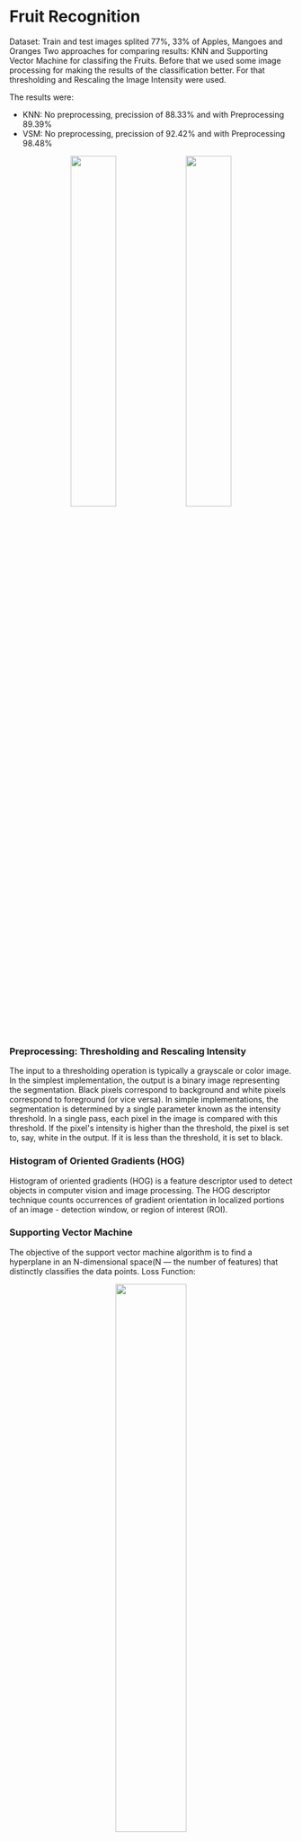 # Fruit Recognition 

Dataset: Train and test images splited  77%, 33% of Apples, Mangoes and Oranges
Two approaches for comparing results: KNN and Supporting Vector Machine for classifing the Fruits. Before that we used some image processing for making the results of the classification better. For that thresholding and Rescaling the Image Intensity were used.

The results were: 
- KNN: No preprocessing, precission of 88.33% and with Preprocessing 89.39%
- VSM: No preprocessing, precission of 92.42% and with Preprocessing 98.48%

<p align="center">
  <img width="40%" src="https://github.com/lafifii/Fruit_Classification/blob/master/images/no_pre.png">
  <img width="40%" src="https://github.com/lafifii/Fruit_Classification/blob/master/images/yes_pre.png">
</p> 


### Preprocessing: Thresholding and Rescaling Intensity

The input to a thresholding operation is typically a grayscale or color image. In the simplest implementation, the output is a binary image representing the segmentation. Black pixels correspond to background and white pixels correspond to foreground (or vice versa). In simple implementations, the segmentation is determined by a single parameter known as the intensity threshold. In a single pass, each pixel in the image is compared with this threshold. If the pixel's intensity is higher than the threshold, the pixel is set to, say, white in the output. If it is less than the threshold, it is set to black.

### Histogram of Oriented Gradients (HOG)

Histogram of oriented gradients (HOG) is a feature descriptor used to detect objects in computer vision and image processing. The HOG descriptor technique counts occurrences of gradient orientation in localized portions of an image - detection window, or region of interest (ROI).

### Supporting Vector Machine
The objective of the support vector machine algorithm is to find a hyperplane in an N-dimensional space(N — the number of features) that distinctly classifies the data points.
Loss Function:
<p align="center">
  <img width="50%" src="https://miro.medium.com/max/1056/1*GQAd28bK8LKOL2kOOFY-tg.png">
</p> 

### K - Nearest Neighbors
KNN (K - Nearest Neighbors) is one of many (supervised learning) algorithms used in data mining and machine learning, it’s a classifier algorithm where the learning is based “how similar” is a data (a vector) from other .

## Installation

In order to run the scripts, you should perform the following steps:

### Install Python 3.x

You should install **Python** in your machine, to do so go to [download page](https://www.python.org/downloads/) and install the most recent version for your Operating System.

### Install VirtualEnv

VirtualEnv allows you to create isolated Python environments for the different projects you work in. This is useful when trying different version of packages or when wanting  to install same environment accross multiple developers.

You should install **virtualenv** in your machine. Once Python is installed, use pip (package manager) to achieve this by executing the following:

```bash
$ pip install virtualenv==16.1.0
```

### Create a virtual environment
Once **virtualenv** is installed, in the corresponding git repository folder, execute the command:

```bash
$ virtualenv .venv
```

It will create a folder called **.venv** (we use this name by convention) that contains all the python packages and dependencies out of the box.

To activate the virtual environment, you should run:

In macOS (within project folder):
```bash
$ source .venv/bin/activate
```

In Windows (within project folder):
```bash
$ .venv\Scripts\activate
```

### Install python packages

```bash
$ pip install -r requirements.txt
```

## Adding more Fruits
Just follow the comments added in the code, basically you need to add the images in the folder FruitsDB, then charge the data and labels apply the preprocessing to them and add them as the whole set of data.
